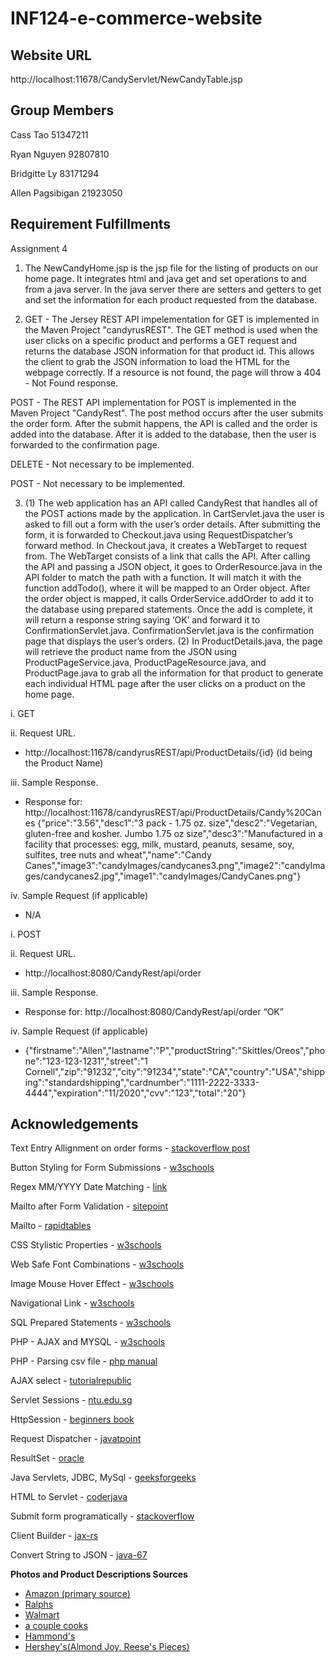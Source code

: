 # INF124-e-commerce-website

## Website URL
http://localhost:11678/CandyServlet/NewCandyTable.jsp

## Group Members

Cass Tao 51347211

Ryan Nguyen 92807810

Bridgitte Ly 83171294

Allen Pagsibigan 21923050

## Requirement Fulfillments

Assignment 4

1. The NewCandyHome.jsp is the jsp file for the listing of products on our home page. It integrates html and java get and set operations to and from a java server. In the java server there are setters and getters to get and set the information for each product requested from the database.

2. GET - The Jersey REST API impelementation for GET is implemented in the Maven Project "candyrusREST". The GET method is used when the user clicks on a specific product and performs a GET request and returns the database JSON information for that product id. This allows the client to grab the JSON information to load the HTML for the webpage correctly. If a resource is not found, the page will throw a 404 - Not Found response.

POST -  The REST API implementation for POST is implemented in the Maven Project "CandyRest". The post method occurs after the user submits the order form. After the submit happens, the API is called and the order is added into the database. After it is added to the database, then the user is forwarded to the confirmation page.

DELETE - Not necessary to be implemented.

POST - Not necessary to be implemented.

3. (1) The web application has an API called CandyRest that handles all of the POST actions made by the application. In CartServlet.java the user is asked to fill out a form with the user’s order details. After submitting the form, it is forwarded to Checkout.java using RequestDispatcher’s forward method. In Checkout.java, it creates a WebTarget to request from. The WebTarget consists of a link that calls the API. After calling the API and passing a JSON object, it goes to OrderResource.java in the API folder to match the path with a function. It will match it with the function addTodo(), where it will be mapped to an Order object. After the order object is mapped, it calls OrderService.addOrder to add it to the database using prepared statements. Once the add is complete, it will return a response string saying ‘OK’ and forward it to ConfirmationServlet.java. ConfirmationServlet.java is the confirmation page that displays the user’s orders.  (2) In ProductDetails.java, the page will retrieve the product name from the JSON using ProductPageService.java, ProductPageResource.java, and ProductPage.java to grab all the information for that product to generate each individual HTML page after the user clicks on a product on the home page. 

 i.    GET
 
 ii.   Request URL.
 - http://localhost:11678/candyrusREST/api/ProductDetails/{id} (id being the Product Name)
 
 iii.  Sample Response.
 - Response for: http://localhost:11678/candyrusREST/api/ProductDetails/Candy%20Canes
 {"price":"3.56","desc1":"3 pack - 1.75 oz. size","desc2":"Vegetarian, gluten-free and kosher. Jumbo 1.75 oz size","desc3":"Manufactured in a facility that processes: egg, milk, mustard, peanuts, sesame, soy, sulfites, tree nuts and wheat","name":"Candy Canes","image3":"candyImages/candycanes3.png","image2":"candyImages/candycanes2.jpg","image1":"candyImages/CandyCanes.png"}
 
iv. Sample Request (if applicable)
- N/A

 i.    POST
 
 ii.   Request URL.
 - http://localhost:8080/CandyRest/api/order
 
 iii.  Sample Response.
 - Response for: http://localhost:8080/CandyRest/api/order
 “OK”
 
iv. Sample Request (if applicable)
- {"firstname":"Allen","lastname":"P","productString":"Skittles/Oreos","phone":"123-123-1231","street":"1 Cornell","zip":"91232","city":"91234","state":"CA","country":"USA","shipping":"standardshipping","cardnumber":"1111-2222-3333-4444","expiration":"11/2020","cvv":"123","total":"20"}


## Acknowledgements

Text Entry Allignment on order forms - [stackoverflow post](https://stackoverflow.com/questions/4309950/how-to-align-input-forms-in-html)

Button Styling for Form Submissions  - [w3schools](https://www.w3schools.com/css/css3_buttons.asp)

Regex MM/YYYY Date Matching - [link](https://www.thewebblinders.in/programming/article/JavaScript-regular-expressions-for-validating-YYYYMM-and-MMYYYY-patterns-6010)

Mailto after Form Validation - [sitepoint](https://www.sitepoint.com/community/t/how-to-validate-a-form-with-javascript-prior-to-mailto-action-or-change-a-form-action-using-javascript/308475)

Mailto - [rapidtables](https://www.rapidtables.com/web/html/mailto.html)

CSS Stylistic Properties - [w3schools](https://www.w3schools.com/cssref/)

Web Safe Font Combinations - [w3schools](https://www.w3schools.com/cssref/css_websafe_fonts.asp)

Image Mouse Hover Effect - [w3schools](https://www.w3schools.com/jsref/event_onmouseover.asp)

Navigational Link - [w3schools](https://www.w3schools.com/css/css_inline-block.asp)

SQL Prepared Statements - [w3schools](https://www.w3schools.com/php/php_mysql_prepared_statements.asp)

PHP - AJAX and MYSQL - [w3schools](https://www.w3schools.com/pHP/php_ajax_database.asp)

PHP - Parsing csv file - [php manual](https://www.php.net/manual/en/function.fgetcsv.php)

AJAX select - [tutorialrepublic](https://www.tutorialrepublic.com/faq/how-to-get-the-value-of-selected-option-in-a-select-box-using-jquery.php)

Servlet Sessions - [ntu.edu.sg](https://www.ntu.edu.sg/home/ehchua/programming/java/JavaServlets.html)

HttpSession - [beginners book](https://beginnersbook.com/2013/05/http-session/)

Request Dispatcher - [javatpoint](https://www.javatpoint.com/requestdispatcher-in-servlet)

ResultSet - [oracle](https://docs.oracle.com/javase/7/docs/api/java/sql/ResultSet.html)

Java Servlets, JDBC, MySql - [geeksforgeeks](https://www.geeksforgeeks.org/java-servlet-and-jdbc-example-insert-data-in-mysql/)

HTML to Servlet - [coderjava](https://www.codejava.net/java-ee/servlet/handling-html-form-data-with-java-servlet)

Submit form programatically - [stackoverflow](https://stackoverflow.com/questions/1691296/how-to-submit-a-form-programmatically-in-java-servlet)

Client Builder - [jax-rs](https://www.logicbig.com/how-to/code-snippets/jcode-jax-rs-client-and-clientbuilder.html)

Convert String to JSON - [java-67](https://www.java67.com/2016/10/3-ways-to-convert-string-to-json-object-in-java.html)

**Photos and Product Descriptions Sources**
- [Amazon (primary source)](https://www.amazon.com/)
- [Ralphs](https://www.ralphs.com/p/rice-krispies-treats-original-crispy-marshmallow-squares/0003800007781)
- [Walmart](https://www.walmart.com/ip/Almond-Joy-Coconut-and-Almond-Standard-Candy-Bar-1-61-Oz/48533974?selected=true&irgwc=1&sourceid=imp_0TSSzBUwsxyOWUpwUx0Mo34BUki2x50NuWjt380&veh=aff&wmlspartner=imp_78091&clickid=0TSSzBUwsxyOWUpwUx0Mo34BUki2x50NuWjt380)
- [a couple cooks](https://www.acouplecooks.com/perfect-homemade-peanut-butter-cups/)
- [Hammond's](https://hammondscandies.com/products/raspberry-candy-cane-filled-with-chocolate)
- [Hershey's(Almond Joy, Reese's Pieces)](https://www.hersheys.com/en_us/home.html)
